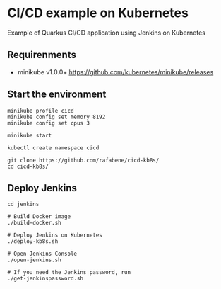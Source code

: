 # CI/CD example on Kubernetes
Example of Quarkus CI/CD application using Jenkins on Kubernetes

## Requirenments

- minikube v1.0.0+ <https://github.com/kubernetes/minikube/releases>

## Start the environment

```
minikube profile cicd
minikube config set memory 8192
minikube config set cpus 3

minikube start

kubectl create namespace cicd

git clone https://github.com/rafabene/cicd-kb8s/
cd cicd-kb8s/
```

## Deploy Jenkins

```
cd jenkins

# Build Docker image
./build-docker.sh

# Deploy Jenkins on Kubernetes
./deploy-kb8s.sh

# Open Jenkins Console
./open-jenkins.sh

# If you need the Jenkins password, run
./get-jenkinspassword.sh

```




